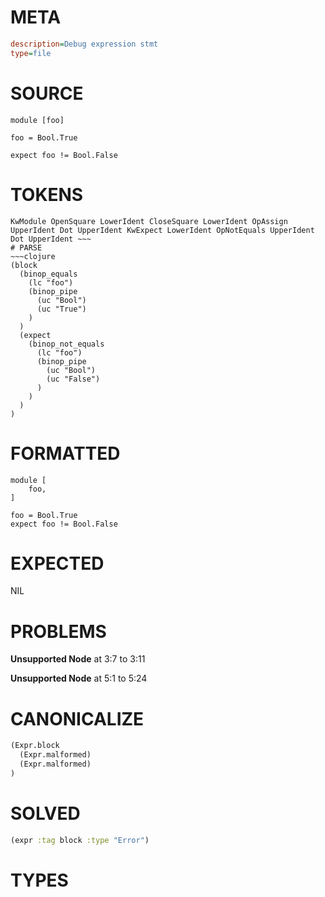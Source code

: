 # META
~~~ini
description=Debug expression stmt
type=file
~~~
# SOURCE
~~~roc
module [foo]

foo = Bool.True

expect foo != Bool.False
~~~
# TOKENS
~~~text
KwModule OpenSquare LowerIdent CloseSquare LowerIdent OpAssign UpperIdent Dot UpperIdent KwExpect LowerIdent OpNotEquals UpperIdent Dot UpperIdent ~~~
# PARSE
~~~clojure
(block
  (binop_equals
    (lc "foo")
    (binop_pipe
      (uc "Bool")
      (uc "True")
    )
  )
  (expect
    (binop_not_equals
      (lc "foo")
      (binop_pipe
        (uc "Bool")
        (uc "False")
      )
    )
  )
)
~~~
# FORMATTED
~~~roc
module [
	foo,
]

foo = Bool.True
expect foo != Bool.False
~~~
# EXPECTED
NIL
# PROBLEMS
**Unsupported Node**
at 3:7 to 3:11

**Unsupported Node**
at 5:1 to 5:24

# CANONICALIZE
~~~clojure
(Expr.block
  (Expr.malformed)
  (Expr.malformed)
)
~~~
# SOLVED
~~~clojure
(expr :tag block :type "Error")
~~~
# TYPES
~~~roc
~~~
